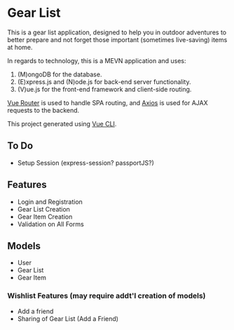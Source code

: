 # Gear List

This is a gear list application, designed to help you in outdoor adventures to better prepare and not forget those important (sometimes live-saving) items at home.

In regards to technology, this is a MEVN application and uses:

1. (M)ongoDB for the database.
2. (E)xpress.js and (N)ode.js for back-end server functionality.
3. (V)ue.js for the front-end framework and client-side routing. 

[Vue Router](https://github.com/vuejs/vue-router) is used to handle SPA routing, and [Axios](https://github.com/axios/axios) is used for AJAX requests to the backend.

This project generated using [Vue CLI](https://github.com/vuejs/vue-cli).

## To Do

- Setup Session (express-session? passportJS?)

## Features

- Login and Registration
- Gear List Creation
- Gear Item Creation
- Validation on All Forms

## Models

- User
- Gear List
- Gear Item

### Wishlist Features (may require addt'l creation of models)

- Add a friend
- Sharing of Gear List (Add a Friend)